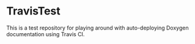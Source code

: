 # TravisTest
This is a test repository for playing around with auto-deploying Doxygen documentation using Travis CI.
